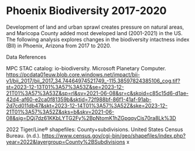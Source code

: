 # Phoenix Biodiversity 2017-2020

Development of land and urban sprawl creates pressure on natural areas, and Maricopa County added most developed land (2001-2021) in the US. The following analysis explores changes in the biodiversity intactness index (BII) in Phoenix, Arizona from 2017 to 2020.

Data References

MPC STAC catalog: io-biodiversity. Microsoft Planetary Computer. https://pcdata01euw.blob.core.windows.net/impact/bii-v1/bii_2017/bii_2017_34.74464974521749_-115.38597824385106_cog.tif?st=2023-12-13T01%3A57%3A53Z&se=2023-12-21T01%3A57%3A53Z&sp=rl&sv=2021-06-08&sr=c&skoid=c85c15d6-d1ae-42d4-af60-e2ca0f81359b&sktid=72f988bf-86f1-41af-91ab-2d7cd011db47&skt=2023-12-14T01%3A57%3A52Z&ske=2023-12-21T01%3A57%3A52Z&sks=b&skv=2021-06-08&sig=DQj7dz61KKbLYTG2Fy%2BpNtomK1hZGpqqyCis70ra8Lk%3D

2022 Tiger/Line® shapefiles: County+subdivisions. United States Census Bureau. (n.d.). https://www.census.gov/cgi-bin/geo/shapefiles/index.php?year=2022&layergroup=County%2BSubdivisions x

